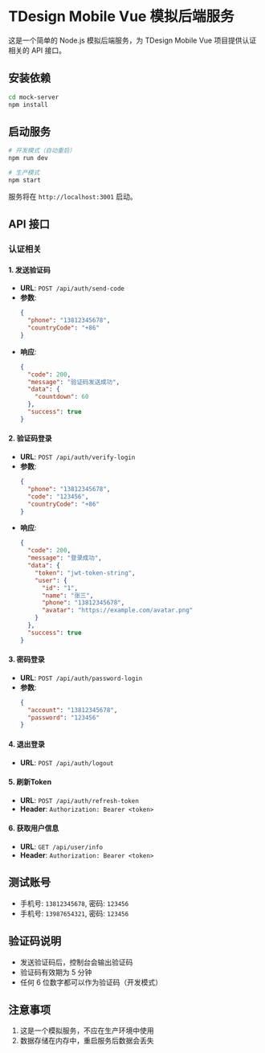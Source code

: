 # TDesign Mobile Vue 模拟后端服务

这是一个简单的 Node.js 模拟后端服务，为 TDesign Mobile Vue 项目提供认证相关的 API 接口。

## 安装依赖

```bash
cd mock-server
npm install
```

## 启动服务

```bash
# 开发模式（自动重启）
npm run dev

# 生产模式
npm start
```

服务将在 `http://localhost:3001` 启动。

## API 接口

### 认证相关

#### 1. 发送验证码

- **URL**: `POST /api/auth/send-code`
- **参数**:
  ```json
  {
    "phone": "13812345678",
    "countryCode": "+86"
  }
  ```
- **响应**:
  ```json
  {
    "code": 200,
    "message": "验证码发送成功",
    "data": {
      "countdown": 60
    },
    "success": true
  }
  ```

#### 2. 验证码登录

- **URL**: `POST /api/auth/verify-login`
- **参数**:
  ```json
  {
    "phone": "13812345678",
    "code": "123456",
    "countryCode": "+86"
  }
  ```
- **响应**:
  ```json
  {
    "code": 200,
    "message": "登录成功",
    "data": {
      "token": "jwt-token-string",
      "user": {
        "id": "1",
        "name": "张三",
        "phone": "13812345678",
        "avatar": "https://example.com/avatar.png"
      }
    },
    "success": true
  }
  ```

#### 3. 密码登录

- **URL**: `POST /api/auth/password-login`
- **参数**:
  ```json
  {
    "account": "13812345678",
    "password": "123456"
  }
  ```

#### 4. 退出登录

- **URL**: `POST /api/auth/logout`

#### 5. 刷新Token

- **URL**: `POST /api/auth/refresh-token`
- **Header**: `Authorization: Bearer <token>`

#### 6. 获取用户信息

- **URL**: `GET /api/user/info`
- **Header**: `Authorization: Bearer <token>`

## 测试账号

- 手机号: `13812345678`, 密码: `123456`
- 手机号: `13987654321`, 密码: `123456`

## 验证码说明

- 发送验证码后，控制台会输出验证码
- 验证码有效期为 5 分钟
- 任何 6 位数字都可以作为验证码（开发模式）

## 注意事项

1. 这是一个模拟服务，不应在生产环境中使用
2. 数据存储在内存中，重启服务后数据会丢失
